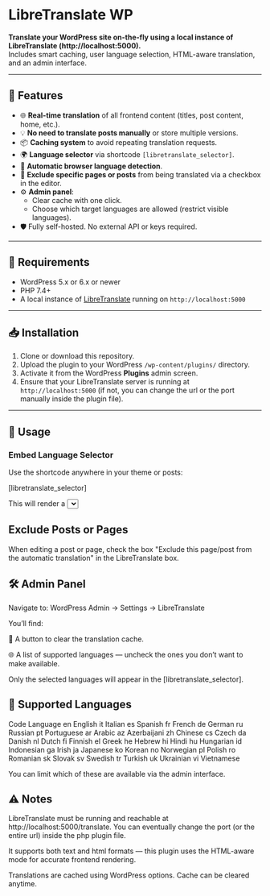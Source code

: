 # LibreTranslate WP

**Translate your WordPress site on-the-fly using a local instance of LibreTranslate (http://localhost:5000).**  
Includes smart caching, user language selection, HTML-aware translation, and an admin interface.

---

## 🔧 Features

- 🌐 **Real-time translation** of all frontend content (titles, post content, home, etc.).
- 💡 **No need to translate posts manually** or store multiple versions.
- 📦 **Caching system** to avoid repeating translation requests.
- 🌍 **Language selector** via shortcode `[libretranslate_selector]`.
- 🧠 **Automatic browser language detection**.
- 🛑 **Exclude specific pages or posts** from being translated via a checkbox in the editor.
- ⚙️ **Admin panel**:
  - Clear cache with one click.
  - Choose which target languages are allowed (restrict visible languages).
- 🛡️ Fully self-hosted. No external API or keys required.

---

## 🚀 Requirements

- WordPress 5.x or 6.x or newer
- PHP 7.4+
- A local instance of [LibreTranslate](https://github.com/uav4geo/LibreTranslate) running on `http://localhost:5000`

---

## 📥 Installation

1. Clone or download this repository.
2. Upload the plugin to your WordPress `/wp-content/plugins/` directory.
3. Activate it from the WordPress **Plugins** admin screen.
4. Ensure that your LibreTranslate server is running at `http://localhost:5000` (if not, you can change the url or the port manually inside the plugin file).

---

## 🧩 Usage

### Embed Language Selector

Use the shortcode anywhere in your theme or posts:

[libretranslate_selector]

This will render a <select> dropdown with all available languages (unless restricted from the admin panel).

## Exclude Posts or Pages
When editing a post or page, check the box "Exclude this page/post from the automatic translation" in the LibreTranslate box.

## 🛠️ Admin Panel
Navigate to:
WordPress Admin → Settings → LibreTranslate

You’ll find:

🔁 A button to clear the translation cache.

🌐 A list of supported languages — uncheck the ones you don’t want to make available.

Only the selected languages will appear in the [libretranslate_selector].

## 📝 Supported Languages
Code	Language
en	English
it	Italian
es	Spanish
fr	French
de	German
ru	Russian
pt	Portuguese
ar	Arabic
az	Azerbaijani
zh	Chinese
cs	Czech
da	Danish
nl	Dutch
fi	Finnish
el	Greek
he	Hebrew
hi	Hindi
hu	Hungarian
id	Indonesian
ga	Irish
ja	Japanese
ko	Korean
no	Norwegian
pl	Polish
ro	Romanian
sk	Slovak
sv	Swedish
tr	Turkish
uk	Ukrainian
vi	Vietnamese

You can limit which of these are available via the admin interface.

## ⚠️ Notes
LibreTranslate must be running and reachable at http://localhost:5000/translate.
You can eventually change the port (or the entire url) inside the php plugin file.

It supports both text and html formats — this plugin uses the HTML-aware mode for accurate frontend rendering.

Translations are cached using WordPress options. Cache can be cleared anytime.
